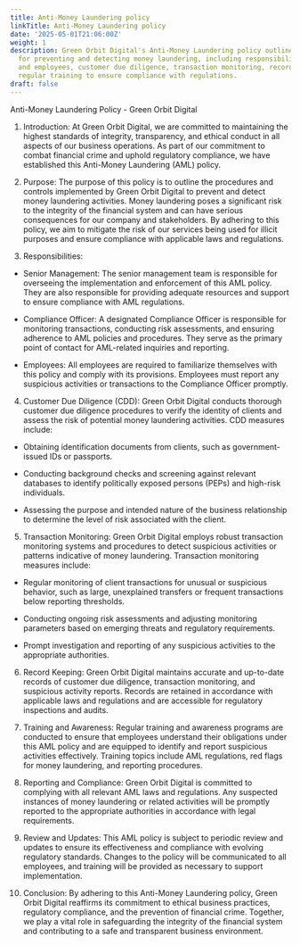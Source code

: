 ```yaml
---
title: Anti-Money Laundering policy
linkTitle: Anti-Money Laundering policy
date: '2025-05-01T21:06:00Z'
weight: 1
description: Green Orbit Digital's Anti-Money Laundering policy outlines procedures
  for preventing and detecting money laundering, including responsibilities for management
  and employees, customer due diligence, transaction monitoring, record keeping, and
  regular training to ensure compliance with regulations.
draft: false
---
```



Anti-Money Laundering Policy - Green Orbit Digital

1. Introduction:
At Green Orbit Digital, we are committed to maintaining the highest standards of integrity, transparency, and ethical conduct in all aspects of our business operations. As part of our commitment to combat financial crime and uphold regulatory compliance, we have established this Anti-Money Laundering (AML) policy.

2. Purpose:
The purpose of this policy is to outline the procedures and controls implemented by Green Orbit Digital to prevent and detect money laundering activities. Money laundering poses a significant risk to the integrity of the financial system and can have serious consequences for our company and stakeholders. By adhering to this policy, we aim to mitigate the risk of our services being used for illicit purposes and ensure compliance with applicable laws and regulations.

3. Responsibilities:

- Senior Management: The senior management team is responsible for overseeing the implementation and enforcement of this AML policy. They are also responsible for providing adequate resources and support to ensure compliance with AML regulations.

- Compliance Officer: A designated Compliance Officer is responsible for monitoring transactions, conducting risk assessments, and ensuring adherence to AML policies and procedures. They serve as the primary point of contact for AML-related inquiries and reporting.

- Employees: All employees are required to familiarize themselves with this policy and comply with its provisions. Employees must report any suspicious activities or transactions to the Compliance Officer promptly.

4. Customer Due Diligence (CDD):
Green Orbit Digital conducts thorough customer due diligence procedures to verify the identity of clients and assess the risk of potential money laundering activities. CDD measures include:

- Obtaining identification documents from clients, such as government-issued IDs or passports.

- Conducting background checks and screening against relevant databases to identify politically exposed persons (PEPs) and high-risk individuals.

- Assessing the purpose and intended nature of the business relationship to determine the level of risk associated with the client.

5. Transaction Monitoring:
Green Orbit Digital employs robust transaction monitoring systems and procedures to detect suspicious activities or patterns indicative of money laundering. Transaction monitoring measures include:

- Regular monitoring of client transactions for unusual or suspicious behavior, such as large, unexplained transfers or frequent transactions below reporting thresholds.

- Conducting ongoing risk assessments and adjusting monitoring parameters based on emerging threats and regulatory requirements.

- Prompt investigation and reporting of any suspicious activities to the appropriate authorities.

6. Record Keeping:
Green Orbit Digital maintains accurate and up-to-date records of customer due diligence, transaction monitoring, and suspicious activity reports. Records are retained in accordance with applicable laws and regulations and are accessible for regulatory inspections and audits.

7. Training and Awareness:
Regular training and awareness programs are conducted to ensure that employees understand their obligations under this AML policy and are equipped to identify and report suspicious activities effectively. Training topics include AML regulations, red flags for money laundering, and reporting procedures.

8. Reporting and Compliance:
Green Orbit Digital is committed to complying with all relevant AML laws and regulations. Any suspected instances of money laundering or related activities will be promptly reported to the appropriate authorities in accordance with legal requirements.

9. Review and Updates:
This AML policy is subject to periodic review and updates to ensure its effectiveness and compliance with evolving regulatory standards. Changes to the policy will be communicated to all employees, and training will be provided as necessary to support implementation.

10. Conclusion:
By adhering to this Anti-Money Laundering policy, Green Orbit Digital reaffirms its commitment to ethical business practices, regulatory compliance, and the prevention of financial crime. Together, we play a vital role in safeguarding the integrity of the financial system and contributing to a safe and transparent business environment.